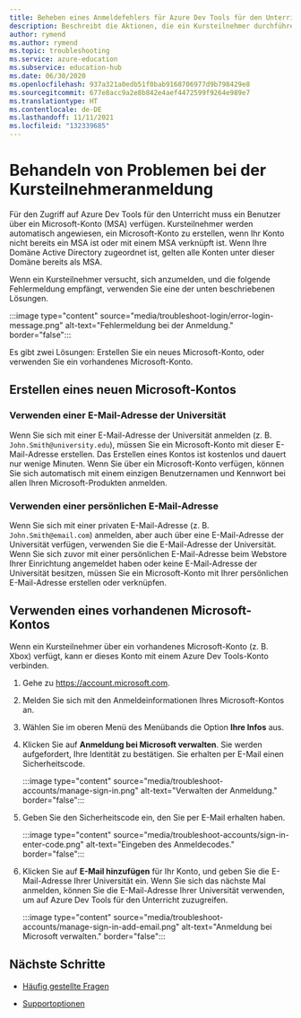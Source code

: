 ```yaml
---
title: Beheben eines Anmeldefehlers für Azure Dev Tools für den Unterricht
description: Beschreibt die Aktionen, die ein Kursteilnehmer durchführen sollte, wenn er eine Fehlermeldung erhält, wenn er sich bei Azure Dev Tools für den Unterricht anmeldet.
author: rymend
ms.author: rymend
ms.topic: troubleshooting
ms.service: azure-education
ms.subservice: education-hub
ms.date: 06/30/2020
ms.openlocfilehash: 937a321a0edb51f0bab9168706977d9b798429e8
ms.sourcegitcommit: 677e8acc9a2e8b842e4aef4472599f9264e989e7
ms.translationtype: HT
ms.contentlocale: de-DE
ms.lasthandoff: 11/11/2021
ms.locfileid: "132339685"
---
```

# <a name="troubleshooting-student-login-issues"></a>Behandeln von Problemen bei der Kursteilnehmeranmeldung
Für den Zugriff auf Azure Dev Tools für den Unterricht muss ein Benutzer über ein Microsoft-Konto (MSA) verfügen. Kursteilnehmer werden automatisch angewiesen, ein Microsoft-Konto zu erstellen, wenn Ihr Konto nicht bereits ein MSA ist oder mit einem MSA verknüpft ist. Wenn Ihre Domäne Active Directory zugeordnet ist, gelten alle Konten unter dieser Domäne bereits als MSA.

Wenn ein Kursteilnehmer versucht, sich anzumelden, und die folgende Fehlermeldung empfängt, verwenden Sie eine der unten beschriebenen Lösungen.

:::image type="content" source="media/troubleshoot-login/error-login-message.png" alt-text="Fehlermeldung bei der Anmeldung." border="false":::

Es gibt zwei Lösungen: Erstellen Sie ein neues Microsoft-Konto, oder verwenden Sie ein vorhandenes Microsoft-Konto.

## <a name="create-a-new-microsoft-account"></a>Erstellen eines neuen Microsoft-Kontos
### <a name="use-a-university-email-address"></a>Verwenden einer E-Mail-Adresse der Universität
Wenn Sie sich mit einer E-Mail-Adresse der Universität anmelden (z. B. `John.Smith@university.edu`), müssen Sie ein Microsoft-Konto mit dieser E-Mail-Adresse erstellen. Das Erstellen eines Kontos ist kostenlos und dauert nur wenige Minuten. Wenn Sie über ein Microsoft-Konto verfügen, können Sie sich automatisch mit einem einzigen Benutzernamen und Kennwort bei allen Ihren Microsoft-Produkten anmelden.

### <a name="use-a-personal-email-address"></a>Verwenden einer persönlichen E-Mail-Adresse
Wenn Sie sich mit einer privaten E-Mail-Adresse (z. B. `John.Smith@email.com`) anmelden, aber auch über eine E-Mail-Adresse der Universität verfügen, verwenden Sie die E-Mail-Adresse der Universität. Wenn Sie sich zuvor mit einer persönlichen E-Mail-Adresse beim Webstore Ihrer Einrichtung angemeldet haben oder keine E-Mail-Adresse der Universität besitzen, müssen Sie ein Microsoft-Konto mit Ihrer persönlichen E-Mail-Adresse erstellen oder verknüpfen.

## <a name="use-an-existing-microsoft-account"></a>Verwenden eines vorhandenen Microsoft-Kontos
Wenn ein Kursteilnehmer über ein vorhandenes Microsoft-Konto (z. B. Xbox) verfügt, kann er dieses Konto mit einem Azure Dev Tools-Konto verbinden.

1. Gehe zu https://account.microsoft.com.
1. Melden Sie sich mit den Anmeldeinformationen Ihres Microsoft-Kontos an.
1. Wählen Sie im oberen Menü des Menübands die Option **Ihre Infos** aus.

1. Klicken Sie auf **Anmeldung bei Microsoft verwalten**. Sie werden aufgefordert, Ihre Identität zu bestätigen. Sie erhalten per E-Mail einen Sicherheitscode.

    :::image type="content" source="media/troubleshoot-accounts/manage-sign-in.png" alt-text="Verwalten der Anmeldung." border="false":::

1. Geben Sie den Sicherheitscode ein, den Sie per E-Mail erhalten haben.

    :::image type="content" source="media/troubleshoot-accounts/sign-in-enter-code.png" alt-text="Eingeben des Anmeldecodes." border="false":::

1. Klicken Sie auf **E-Mail hinzufügen** für Ihr Konto, und geben Sie die E-Mail-Adresse Ihrer Universität ein.
Wenn Sie sich das nächste Mal anmelden, können Sie die E-Mail-Adresse Ihrer Universität verwenden, um auf Azure Dev Tools für den Unterricht zuzugreifen.

    :::image type="content" source="media/troubleshoot-accounts/manage-sign-in-add-email.png" alt-text="Anmeldung bei Microsoft verwalten." border="false":::

## <a name="next-steps"></a>Nächste Schritte
- [Häufig gestellte Fragen](program-faq.yml)

- [Supportoptionen](program-support.md)
